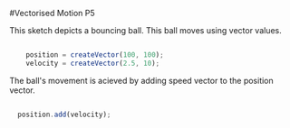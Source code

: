 #Vectorised Motion P5

This sketch depicts a bouncing ball. This ball moves using vector values.


```js

	position = createVector(100, 100);
  	velocity = createVector(2.5, 10);


```

The ball's movement is acieved by adding speed vector to the position vector.  

```js

  position.add(velocity);

```
